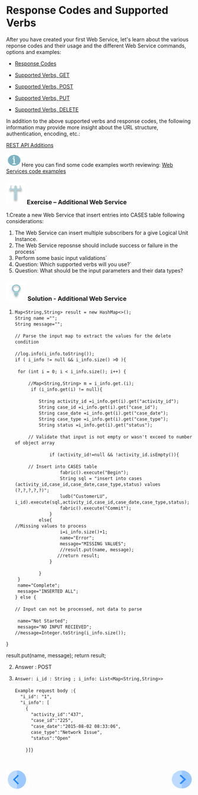 # Response Codes and Supported Verbs

After you have created your first  Web Service, let's learn about the various reponse codes and their usage and the different Web Service commands, options and examples:

-  [Response Codes](/articles/15_web_services/11_response_codes.md)

-  [Supported Verbs, GET](/articles/15_web_services/12_Supported_Verbs_Get.md)

-  [Supported Verbs, POST](/articles/15_web_services/13_Supported_Verbs_Post.md)

-  [Supported Verbs, PUT](/articles/15_web_services/14_Supported_Verbs_Put.md)

-  [Supported Verbs, DELETE](/articles/15_web_services/15_Supported_Verbs_Delete.md)

In addition to the above supported verbs and response codes, the following information may provide more insight about the URL structure, authentication, encoding, etc.:

[REST API Additions](/articles/15_web_services/16_rest_api_additions.md)

![](/academy/Training_Level_1/03_fabric_basic_LU/images/information.png)Here you can find some  code examples worth reviewing: [Web Services code examples](https://github.com/k2view-academy/K2View-Academy/blob/KB_DROP1_15_Web_Services_Merav/articles/15_web_services/06_web_services_code_examples.md)

### ![](/academy/Training_Level_1/03_fabric_basic_LU/images/Exercise.png) Exercise – Additional Web Service

1.Create a new Web Service that insert entries into CASES table following considerations: 
   1.  The Web Service can insert multiple subscribers for a give Logical Unit Instance. 
   2.  The Web Service reposnse should include success or failure in the process`
   3.  Perform some basic input validations`
2.  Question: Which supported verbs will you use?`
3.  Question: What should be the input parameters and their data types?


### ![](/academy/Training_Level_1/03_fabric_basic_LU/images/Solution.png) Solution - Additional Web Service

1. ```
   Map<String,String> result = new HashMap<>();
   String name ="";
   String message="";
   
   // Parse the input map to extract the values for the delete condition 
   
   //log.info(i_info.toString());
   if ( i_info != null && i_info.size() >0 ){
   	
   	for (int i = 0; i < i_info.size(); i++) {
   		
   		//Map<String,String> m = i_info.get.(i);
   		 if (i_info.get(i) != null){
   			 
   			String activity_id =i_info.get(i).get("activity_id");
   			String case_id =i_info.get(i).get("case_id");
   			String case_date =i_info.get(i).get("case_date");
   			String case_type =i_info.get(i).get("case_type");
   			String status =i_info.get(i).get("status");
   			
   		// Validate that input is not empty or wasn't exceed to number of object array
   			
   			    if (activity_id!=null && !activity_id.isEmpty()){
   						
   		// Insert into CASES table 	
   					fabric().execute("Begin");
   					String sql = "insert into cases (activity_id,case_id,case_date,case_type,status) values (?,?,?,?,?)";
   					ludb("CustomerLU", i_id).execute(sql,activity_id,case_id,case_date,case_type,status);
   					fabric().execute("Commit");
   				}
   			else{
   //Missing values to process 
   					i=i_info.size()+1;
   				    name="Error";
   				    message="MISSING VALUES"; 	
   				    //result.put(name, message);
   				   //return result;
   				}
   			
   			}
   	}
   	name="Complete";
   	message="INSERTED ALL";
   } else {
   
   // Input can not be processed, not data to parse
   	
    name="Not Started";
    message="NO INPUT RECIEVED";
   //message=Integer.toString(i_info.size());
}
   
result.put(name, message);
   return result;  ``` ```
   
     
2. Answer : POST

3. ```
   Answer: i_id : String ; i_info: List<Map<String,String>>
   
   Example request body :{
     "i_id": "1",
     "i_info": [
       {
         "activity_id":"437", 
         "case_id":"225",
         "case_date":"2015-08-02 08:33:06",
         case_type":"Network Issue",
         "status":"Open"
       
       }]}  
   


 [![Previous](/articles/images/Previous.png)](/academy/Training_Level_1/06_web_services/03_Invoking_a_web_service.md)[<img align="right" width="60" height="54" src="/articles/images/Next.png">](/academy/Training_Level_1/06_web_services/05_quiz.md)

